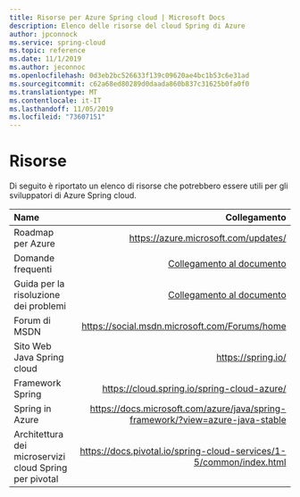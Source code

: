 ```yaml
---
title: Risorse per Azure Spring cloud | Microsoft Docs
description: Elenco delle risorse del cloud Spring di Azure
author: jpconnock
ms.service: spring-cloud
ms.topic: reference
ms.date: 11/1/2019
ms.author: jeconnoc
ms.openlocfilehash: 0d3eb2bc526633f139c09620ae4bc1b53c6e31ad
ms.sourcegitcommit: c62a68ed80289d0daada860b837c31625b0fa0f0
ms.translationtype: MT
ms.contentlocale: it-IT
ms.lasthandoff: 11/05/2019
ms.locfileid: "73607151"
---
```

# <a name="resources"></a>Risorse

Di seguito è riportato un elenco di risorse che potrebbero essere utili per gli sviluppatori di Azure Spring cloud.

| Name                  | Collegamento                 |
| :------------------- | -------------------: |
| Roadmap per Azure | https://azure.microsoft.com/updates/ |
| Domande frequenti| [Collegamento al documento](spring-cloud-faq.md)|
| Guida per la risoluzione dei problemi| [Collegamento al documento](spring-cloud-troubleshoot.md) |
| Forum di MSDN| https://social.msdn.microsoft.com/Forums/home |
| Sito Web Java Spring cloud| https://spring.io/ |
| Framework Spring| https://cloud.spring.io/spring-cloud-azure/ |
| Spring in Azure| https://docs.microsoft.com/azure/java/spring-framework/?view=azure-java-stable |
| Architettura dei microservizi cloud Spring per pivotal| https://docs.pivotal.io/spring-cloud-services/1-5/common/index.html |
